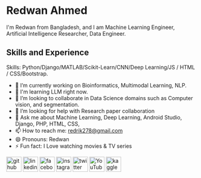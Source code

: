  # Redwan Ahmed

I'm Redwan from Bangladesh, and I am Machine Learning Engineer, Artificial Intelligence Researcher, Data Engineer.

## Skills and Experience
Skills: Python/Django/MATLAB/Scikit-Learn/CNN/Deep Learning/JS / HTML / CSS/Bootstrap.

- 🔭 I’m currently working on Bioinformatics, Multimodal Learning, NLP.
- 🧗 I'm learning LLM right now.
- 👯 I’m looking to collaborate in Data Science domains such as Computer vision, and segmentation.
- 🤔 I’m looking for help with Research paper collaboration 
- 💬 Ask me about Machine Learning, Deep Learning, Android Studio, Django, PHP, HTML, CSS,  
- 📫 How to reach me: redrik278@gmail.com 
- 😄 Pronouns: Redwan 
- ⚡ Fun fact: I Love watching movies & TV series 


[<img src='https://cdn.jsdelivr.net/npm/simple-icons@3.0.1/icons/github.svg' alt='github' height='40'>](https://github.com/https://github.com/redrik278)  [<img src='https://cdn.jsdelivr.net/npm/simple-icons@3.0.1/icons/linkedin.svg' alt='linkedin' height='40'>](https://www.linkedin.com/in/https://www.linkedin.com/in/redrik278//)  [<img src='https://cdn.jsdelivr.net/npm/simple-icons@3.0.1/icons/facebook.svg' alt='facebook' height='40'>](https://www.facebook.com/https://www.facebook.com/RedRik278/)  [<img src='https://cdn.jsdelivr.net/npm/simple-icons@3.0.1/icons/instagram.svg' alt='instagram' height='40'>](https://www.instagram.com/https://www.instagram.com/redrik278//)  [<img src='https://cdn.jsdelivr.net/npm/simple-icons@3.0.1/icons/twitter.svg' alt='twitter' height='40'>](https://twitter.com/https://twitter.com/redrik278)  [<img src='https://cdn.jsdelivr.net/npm/simple-icons@3.0.1/icons/youtube.svg' alt='YouTube' height='40'>](https://www.youtube.com/channel/https://youtube.com/@redrik.278)  [<img src='https://cdn.jsdelivr.net/npm/simple-icons@3.0.1/icons/kaggle.svg' alt='kaggle' height='40'>](https://www.kaggle.com/redrik278)  

